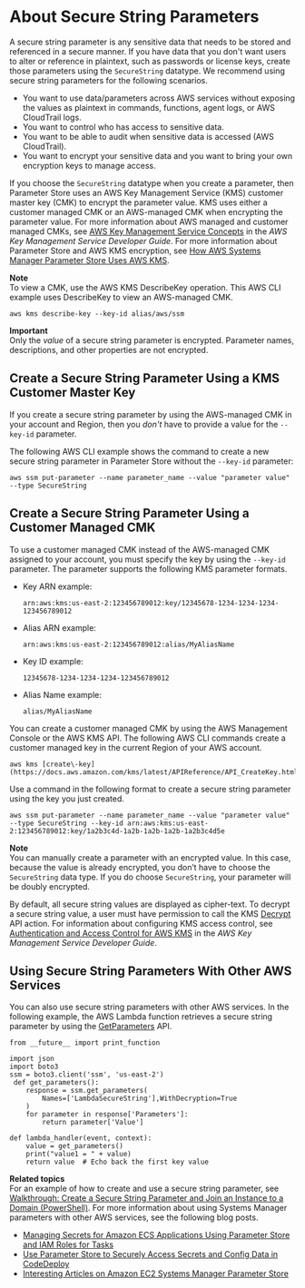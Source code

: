# About Secure String Parameters<a name="sysman-paramstore-securestring"></a>

A secure string parameter is any sensitive data that needs to be stored and referenced in a secure manner\. If you have data that you don't want users to alter or reference in plaintext, such as passwords or license keys, create those parameters using the `SecureString` datatype\. We recommend using secure string parameters for the following scenarios\.
+ You want to use data/parameters across AWS services without exposing the values as plaintext in commands, functions, agent logs, or AWS CloudTrail logs\.
+ You want to control who has access to sensitive data\.
+ You want to be able to audit when sensitive data is accessed \(AWS CloudTrail\)\.
+ You want to encrypt your sensitive data and you want to bring your own encryption keys to manage access\.

If you choose the `SecureString` datatype when you create a parameter, then Parameter Store uses an AWS Key Management Service \(KMS\) customer master key \(CMK\) to encrypt the parameter value\. KMS uses either a customer managed CMK or an AWS\-managed CMK when encrypting the parameter value\. For more information about AWS managed and customer managed CMKs, see [AWS Key Management Service Concepts](https://docs.aws.amazon.com/kms/latest/developerguide/concepts.html) in the *AWS Key Management Service Developer Guide*\. For more information about Parameter Store and AWS KMS encryption, see [How AWS Systems Manager Parameter Store Uses AWS KMS](https://docs.aws.amazon.com/kms/latest/developerguide/services-parameter-store.html)\.

**Note**  
To view a CMK, use the AWS KMS DescribeKey operation\. This AWS CLI example uses DescribeKey to view an AWS\-managed CMK\.  

```
aws kms describe-key --key-id alias/aws/ssm
```

**Important**  
Only the *value* of a secure string parameter is encrypted\. Parameter names, descriptions, and other properties are not encrypted\.

## Create a Secure String Parameter Using a KMS Customer Master Key<a name="sysman-param-defaultkms"></a>

If you create a secure string parameter by using the AWS\-managed CMK in your account and Region, then you *don't* have to provide a value for the `--key-id` parameter\.

The following AWS CLI example shows the command to create a new secure string parameter in Parameter Store without the `--key-id` parameter: 

```
aws ssm put-parameter --name parameter_name --value "parameter value" --type SecureString
```

## Create a Secure String Parameter Using a Customer Managed CMK<a name="sysman-param-customkms"></a>

To use a customer managed CMK instead of the AWS\-managed CMK assigned to your account, you must specify the key by using the `--key-id` parameter\. The parameter supports the following KMS parameter formats\.
+ Key ARN example:

   `arn:aws:kms:us-east-2:123456789012:key/12345678-1234-1234-1234-123456789012`
+ Alias ARN example:

  `arn:aws:kms:us-east-2:123456789012:alias/MyAliasName`
+ Key ID example:

  `12345678-1234-1234-1234-123456789012`
+ Alias Name example:

  `alias/MyAliasName`

You can create a customer managed CMK by using the AWS Management Console or the AWS KMS API\. The following AWS CLI commands create a customer managed key in the current Region of your AWS account\.

```
aws kms [create\-key](https://docs.aws.amazon.com/kms/latest/APIReference/API_CreateKey.html)
```

Use a command in the following format to create a secure string parameter using the key you just created\.

```
aws ssm put-parameter --name parameter_name --value "parameter value" --type SecureString --key-id arn:aws:kms:us-east-2:123456789012:key/1a2b3c4d-1a2b-1a2b-1a2b-1a2b3c4d5e
```

**Note**  
You can manually create a parameter with an encrypted value\. In this case, because the value is already encrypted, you don’t have to choose the `SecureString` data type\. If you do choose `SecureString`, your parameter will be doubly encrypted\.

By default, all secure string values are displayed as cipher\-text\. To decrypt a secure string value, a user must have permission to call the KMS [Decrypt](https://docs.aws.amazon.com/kms/latest/APIReference/API_Decrypt.html) API action\. For information about configuring KMS access control, see [Authentication and Access Control for AWS KMS](https://docs.aws.amazon.com/kms/latest/developerguide/control-access.html) in the *AWS Key Management Service Developer Guide*\.

## Using Secure String Parameters With Other AWS Services<a name="sysman-paramstore-securelam"></a>

You can also use secure string parameters with other AWS services\. In the following example, the AWS Lambda function retrieves a secure string parameter by using the [GetParameters](https://docs.aws.amazon.com/ssm/latest/APIReference/API_GetParameters.html) API\.

```
from __future__ import print_function
 
import json
import boto3
ssm = boto3.client('ssm', 'us-east-2')
 def get_parameters():
    response = ssm.get_parameters(
        Names=['LambdaSecureString'],WithDecryption=True
    )
    for parameter in response['Parameters']:
        return parameter['Value']
        
def lambda_handler(event, context):
    value = get_parameters()
    print("value1 = " + value)
    return value  # Echo back the first key value
```

**Related topics**  
For an example of how to create and use a secure string parameter, see [Walkthrough: Create a Secure String Parameter and Join an Instance to a Domain \(PowerShell\)](sysman-param-securestring-walkthrough.md)\. For more information about using Systems Manager parameters with other AWS services, see the following blog posts\.
+ [Managing Secrets for Amazon ECS Applications Using Parameter Store and IAM Roles for Tasks](http://aws.amazon.com/blogs/compute/managing-secrets-for-amazon-ecs-applications-using-parameter-store-and-iam-roles-for-tasks/)
+ [Use Parameter Store to Securely Access Secrets and Config Data in CodeDeploy](http://aws.amazon.com/blogs/mt/use-parameter-store-to-securely-access-secrets-and-config-data-in-aws-codedeploy/)
+ [Interesting Articles on Amazon EC2 Systems Manager Parameter Store](http://aws.amazon.com/blogs/mt/interesting-articles-on-ec2-systems-manager-parameter-store/)